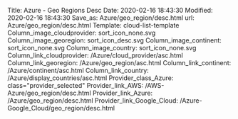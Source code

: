 Title: Azure - Geo Regions Desc
Date: 2020-02-16 18:43:30
Modified: 2020-02-16 18:43:30
Save_as: Azure/geo_region/desc.html
url: Azure/geo_region/desc.html
Template: cloud-list-template
Column_image_cloudprovider: sort_icon_none.svg
Column_image_georegion: sort_icon_desc.svg
Column_image_continent: sort_icon_none.svg
Column_image_country: sort_icon_none.svg
Column_link_cloudprovider: /Azure/cloud_provider/asc.html
Column_link_georegion: /Azure/geo_region/asc.html
Column_link_continent: /Azure/continent/asc.html
Column_link_country: /Azure/display_countries/asc.html
Provider_class_Azure: class="provider_selected"
Provider_link_AWS: /AWS-Azure/geo_region/desc.html
Provider_link_Azure: /Azure/geo_region/desc.html
Provider_link_Google_Cloud: /Azure-Google_Cloud/geo_region/desc.html